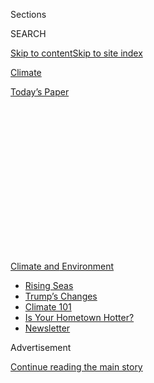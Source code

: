 <div id="app">

<div>

<div>

<div>

<div class="NYTAppHideMasthead css-1q2w90k e1suatyy0">

<div class="section css-ui9rw0 e1suatyy2">

<div class="css-eph4ug er09x8g0">

<div class="css-6n7j50">

</div>

<span class="css-1dv1kvn">Sections</span>

<div class="css-10488qs">

<span class="css-1dv1kvn">SEARCH</span>

</div>

[Skip to content](#site-content)[Skip to site
index](#site-index)

</div>

<div id="masthead-section-label" class="css-1wr3we4 eaxe0e00">

[Climate](https://www.nytimes.com/section/climate)

</div>

<div class="css-10698na e1huz5gh0">

</div>

</div>

<div id="masthead-bar-one" class="section hasLinks css-15hmgas e1csuq9d3">

<div class="css-uqyvli e1csuq9d0">

</div>

<div class="css-1uqjmks e1csuq9d1">

</div>

<div class="css-9e9ivx">

[](https://myaccount.nytimes.com/auth/login?response_type=cookie&client_id=vi)

</div>

<div class="css-1bvtpon e1csuq9d2">

[Today’s
Paper](https://www.nytimes.com/section/todayspaper)

</div>

</div>

</div>

</div>

<div data-aria-hidden="false">

<div id="site-content" data-role="main">

<div>

<div class="css-1aor85t" style="opacity:0.000000001;z-index:-1;visibility:hidden">

<div class="css-1hqnpie">

<div class="css-epjblv">

<span class="css-17xtcya">[Climate](/section/climate)</span><span class="css-x15j1o">|</span><span class="css-fwqvlz">Andrew
Wheeler, Who Continued Environmental Rollbacks, Is Confirmed to Lead
E.P.A.</span>

</div>

<div class="css-k008qs">

<div class="css-1iwv8en">

<span class="css-18z7m18"></span>

<div>

</div>

</div>

<span class="css-1n6z4y">https://nyti.ms/2VoC6zf</span>

<div class="css-1705lsu">

<div class="css-4xjgmj">

<div class="css-4skfbu" data-role="toolbar" data-aria-label="Social Media Share buttons, Save button, and Comments Panel with current comment count" data-testid="share-tools">

  - 
  - 
  - 
  - 
    
    <div class="css-6n7j50">
    
    </div>

  - 

</div>

</div>

</div>

</div>

</div>

</div>

<div id="NYT_TOP_BANNER_REGION" class="css-13pd83m">

<div>

<div id="styln-prism-menu-1591906231550" class="section interactive-content interactive-size-medium css-1edisqu">

<div class="css-17ih8de interactive-body">

<div id="scroll-container" class="css-1gj85ro">

[<span class="styln-title-wrap"><span class="css-1pje3qr">Climate
and</span><span class="css-1pje3qr">
Environment</span></span>](https://www.nytimes.com/section/climate?action=click&pgtype=Article&state=default&region=TOP_BANNER&context=storylines_menu)

  - [Rising
    Seas](https://www.nytimes.com/2020/07/30/climate/sea-level-inland-floods.html?action=click&pgtype=Article&state=default&region=TOP_BANNER&context=storylines_menu)
  - [Trump’s
    Changes](https://www.nytimes.com/interactive/2020/climate/trump-environment-rollbacks.html?action=click&pgtype=Article&state=default&region=TOP_BANNER&context=storylines_menu)
  - [Climate 101](https://www.nytimes.com/interactive/2020/04/19/climate/climate-crash-course-1.html?action=click&pgtype=Article&state=default&region=TOP_BANNER&context=storylines_menu)
  - [Is Your Hometown
    Hotter?](https://www.nytimes.com/interactive/2018/08/30/climate/how-much-hotter-is-your-hometown.html?action=click&pgtype=Article&state=default&region=TOP_BANNER&context=storylines_menu)
  - [Newsletter](https://www.nytimes.com/newsletters/climate-change?action=click&pgtype=Article&state=default&region=TOP_BANNER&context=storylines_menu)

</div>

</div>

</div>

</div>

</div>

<div id="top-wrapper" class="css-1sy8kpn">

<div id="top-slug" class="css-l9onyx">

Advertisement

</div>

[Continue reading the main
story](#after-top)

<div class="ad top-wrapper" style="text-align:center;height:100%;display:block;min-height:250px">

<div id="top" class="place-ad" data-position="top" data-size-key="top">

</div>

</div>

<div id="after-top">

</div>

</div>

<div>

<div id="sponsor-wrapper" class="css-1hyfx7x">

<div id="sponsor-slug" class="css-19vbshk">

Supported by

</div>

[Continue reading the main
story](#after-sponsor)

<div id="sponsor" class="ad sponsor-wrapper" style="text-align:center;height:100%;display:block">

</div>

<div id="after-sponsor">

</div>

</div>

<div class="css-186x18t">

</div>

<div class="css-1vkm6nb ehdk2mb0">

# Andrew Wheeler, Who Continued Environmental Rollbacks, Is Confirmed to Lead E.P.A.

</div>

<div class="css-79elbk" data-testid="photoviewer-wrapper">

<div class="css-z3e15g" data-testid="photoviewer-wrapper-hidden">

</div>

<div class="css-1a48zt4 ehw59r15" data-testid="photoviewer-children">

![<span class="css-16f3y1r e13ogyst0" data-aria-hidden="true">Andrew
Wheeler, a former coal lobbyist, has a less combative style than his
predecessor, Scott Pruitt, but the same focus on rolling back many
environmental
regulations.</span><span class="css-cnj6d5 e1z0qqy90" itemprop="copyrightHolder"><span class="css-1ly73wi e1tej78p0">Credit...</span><span><span>Sarah
Silbiger/The New York
Times</span></span></span>](https://static01.nyt.com/images/2019/03/01/climate/01CLI-WHEELER-print/01CLI-WHEELER-articleLarge.jpg?quality=75&auto=webp&disable=upscale)

</div>

</div>

<div class="css-18e8msd">

<div class="css-vp77d3 epjyd6m0">

<div class="css-hus3qt ey68jwv0" data-aria-hidden="true">

[![Lisa
Friedman](https://static01.nyt.com/images/2018/07/18/multimedia/author-lisa-friedman/author-lisa-friedman-thumbLarge.png
"Lisa Friedman")](https://www.nytimes.com/by/lisa-friedman)

</div>

<div class="css-1baulvz">

By [<span class="css-1baulvz last-byline" itemprop="name">Lisa
Friedman</span>](https://www.nytimes.com/by/lisa-friedman)

</div>

</div>

  - Feb. 28,
    2019

  - 
    
    <div class="css-4xjgmj">
    
    <div class="css-d8bdto" data-role="toolbar" data-aria-label="Social Media Share buttons, Save button, and Comments Panel with current comment count" data-testid="share-tools">
    
      - 
      - 
      - 
      - 
        
        <div class="css-6n7j50">
        
        </div>
    
      - 
    
    </div>
    
    </div>

</div>

</div>

<div class="section meteredContent css-1r7ky0e" name="articleBody" itemprop="articleBody">

<div class="css-1fanzo5 StoryBodyCompanionColumn">

<div class="css-53u6y8">

WASHINGTON — The Senate on Thursday confirmed Andrew R. Wheeler to be
the administrator of the Environmental Protection Agency, giving
oversight of the nation’s air and water to a former coal lobbyist and
seasoned Washington insider.

The confirmation formalized a role Mr. Wheeler has held in an acting
capacity since the summer when President Trump’s first administrator,
Scott Pruitt, [resigned amid multiple ethics
inquiries](https://www.nytimes.com/2018/07/05/climate/scott-pruitt-epa-trump.html).

The vote, 52-47, went mostly along party lines and underscored partisan
divisions over the Trump administration’s continued commitment to
repealing environmental regulations under Mr. Wheeler.

Senator Susan Collins of Maine was the only Republican to vote against
Mr. Wheeler.

“The policies he has supported as acting administrator are not in the
best interest of our environment and public health, particularly given
the threat of climate change to our nation,” Senator Collins said.

</div>

</div>

<div class="css-1fanzo5 StoryBodyCompanionColumn">

<div class="css-53u6y8">

Nearly eight months after taking over the chief role from Mr. Pruitt,
who was known for his combative style, analysts said Mr. Wheeler had
brought a change in demeanor to the agency but virtually no difference
in policy direction from his predecessor.

*Want climate news in your inbox?* [*Sign up here
for*](https://www.nytimes.com/newsletters/climate-change)**[*Climate
Fwd:*](https://www.nytimes.com/newsletters/climate-change)***, our email
newsletter.*

Jonathan H. Adler, a professor at the Case Western Reserve University
School of Law, characterized Mr. Wheeler’s soft-spoken style and
willingness to listen to criticism as genuine. But, he said, “It’s not
going to mean that his priorities suddenly go away or that he’s suddenly
going to abandon the regulatory philosophy that the administration from
the very top has embraced.”

“This is an administration that would like to reduce the overall
regulatory footprint of the federal government,” Mr. Adler
said.

<div id="NYT_MAIN_CONTENT_1_REGION" class="css-9tf9ac">

<div>

<div id="styln-prism-guide-1593610178459" class="section interactive-content interactive-size-medium css-1ftcdic">

<div class="css-17ih8de interactive-body">

<div id="prism-freeform-block-37356" class="css-19mumt8" data-role="complementary" data-storyline="Climate and Environment" data-truncated="false" tabindex="0">

<div class="css-a8d9oz">

<div>

[](https://www.nytimes.com/section/climate?action=click&pgtype=Article&state=default&region=MAIN_CONTENT_1&context=storylines_keepup)

### Climate and Environment ›

#### Keep Up on the Latest Climate News

Updated July 30, 2020

Here’s what you need to know about the latest climate change news this
week:

  -   - [Floods
        in](https://www.nytimes.com/2020/07/30/climate/bangladesh-floods.html?action=click&pgtype=Article&state=default&region=MAIN_CONTENT_1&context=storylines_keepup)[Bangladesh](https://www.nytimes.com/2020/07/30/climate/bangladesh-floods.html?action=click&pgtype=Article&state=default&region=MAIN_CONTENT_1&context=storylines_keepup)
        are punishing the people least responsible for climate change.
      - As climate change raises sea levels, [storm surges and high
        tides](https://www.nytimes.com/2020/07/30/climate/sea-level-inland-floods.html?action=click&pgtype=Article&state=default&region=MAIN_CONTENT_1&context=storylines_keepup)
        are likely to push farther inland.
      - The E.P.A. inspector general plans to investigate whether a
        rollback of fuel efficiency standards [violated government
        rules](https://www.nytimes.com/2020/07/27/climate/trump-fuel-efficiency-rule.html?action=click&pgtype=Article&state=default&region=MAIN_CONTENT_1&context=storylines_keepup).

<div id="styln-survey-component-37356" class="styln-survey-component">

</div>

</div>

</div>

</div>

</div>

</div>

</div>

</div>

Republicans said they have been delighted to discover Mr. Wheeler is as
enthusiastic about [repealing environmental
regulations](https://www.nytimes.com/interactive/2017/10/05/climate/trump-environment-rules-reversed.html)
and promoting coal as Mr. Pruitt was, and are looking to him to cement
Mr. Trump’s legacy as a warrior against what they see as regulatory
overreach.

“He’s been a very solid follow on to Scott Pruitt.” said Michael
McKenna, a Republican energy lobbyist. “He’s followed through in a
fairly aggressive fashion on everything Scott started.”

</div>

</div>

<div class="css-1fanzo5 StoryBodyCompanionColumn">

<div class="css-53u6y8">

Mr. Wheeler has moved to dramatically weaken two of former President
Obama’s signature climate change initiatives, cutting [emissions from
power
plants](https://www.nytimes.com/2018/08/20/climate/epa-clean-power-rollback.html)
and from
[automobiles](https://www.nytimes.com/2018/08/02/climate/trump-auto-emissions-california.html),
while also proposing to make [new coal-fired power
plants](https://www.nytimes.com/2018/12/04/climate/epa-coal-carbon-capture.html)
easier to approve.

He also has also sought to unwind the legal justification for curbing
toxic [mercury emissions from power
plants](https://www.nytimes.com/2018/12/28/climate/mercury-coal-pollution-regulations.html),
[limit federal protection of small
waterways](https://www.nytimes.com/2018/12/06/climate/trump-water-pollution-wotus-replacement.html),
and dismissed a [panel of independent scientific
advisers](https://www.nytimes.com/2018/10/11/climate/epa-disbands-pollution-science-panel.html).

Some of the most consequential climate rollbacks are expected to be
finalized in the coming months. That will most likely touch off a
barrage of lawsuits from Democratic-governed states and environmental
activists who have vowed to fight the rollbacks.

Mary D. Nichols, who leads California’s air quality agency, said she had
experienced firsthand the dissonance between Mr. Wheeler’s demeanor and
his actions.

By spring of 2018, relations between the state and the Trump
administration had hit a low point amid a feud over California’s right
to set automobile emissions standards stricter than the ones set by the
federal government. Mr. Pruitt had virtually no engagement with Ms.
Nichols. At one point, she asked him on Twitter to “[call me
maybe](https://twitter.com/MaryNicholsCA/status/989995570382041089)?”

So, about a week after Mr. Pruitt’s resignation, when Mr. Wheeler called
her office at the California Air Resources Board, Ms. Nichols said she
was encouraged.

“He wanted to make sure I knew he was going to be more open and
accessible than his predecessor was,” Ms. Nichols said. Nevertheless,
negotiations continued to stagnate.

</div>

</div>

<div class="css-1fanzo5 StoryBodyCompanionColumn">

<div class="css-53u6y8">

“Everyone was polite, that was a welcomed change,” she said. “But there
was no difference in policy.”

The White House announced last week that the E.P.A. and the Department
of Transportation had [ended talks with
California](https://www.nytimes.com/2019/02/21/climate/california-tailpipe-emissions.html)
over its clean-air waiver. The move signaled that the administration is
closer to finalizing its rule to roll back tailpipe emissions standards
that were put in place under President Barack Obama and will quite
likely try to revoke California’s ability to set its own pollution
rules.

“I have to say that I don’t find him materially different than Scott
Pruitt in his policies or the mission that he has taken on,” Ms. Nichols
said. “The only difference really is that he is more polished and more
professional to deal with.”

On climate change, Mr. Wheeler also has taken a calibrated tone that
contrasts with his policies.

Unlike Mr. Pruitt who went on television to say [carbon dioxide is not a
primary contributor to global
warming](https://www.nytimes.com/2017/03/09/us/politics/epa-scott-pruitt-global-warming.html)
and [rising global temperatures might be good for
humanity](https://www.nytimes.com/2018/02/08/climate/pruitt-climate-change.html),
Mr. Wheeler told a Senate confirmation panel in January that [“climate
change is
real](https://www.nytimes.com/2019/01/16/climate/wheeler-senate-epa-confirmation-hearing.html).”
He rated his level of concern about climate change, on a scale of 1 to
10, at an eight or nine.

But, two weeks later, he appointed John Christy, an atmospheric
scientist at the University of Alabama, Huntsville, who has testified
that the earth will benefit from more planet-warming emissions, to an
influential E.P.A. scientific advisory board.

And asked whether he intended to work with Congress to finalize a ban on
chlorpyrifos — an insecticide associated with developmental delays and
cognitive impairments in children that Mr. Pruitt, [acting against the
advice](https://www.nytimes.com/2017/03/29/us/politics/epa-insecticide-chlorpyrifos.html)
of the [E.P.A.’s own chemical safety
experts](https://www.regulations.gov/document?D=EPA-HQ-OPP-2015-0653-0001),
chose not to remove from use — Mr. Wheeler assured lawmakers in a
written statement that the agency was “committed to fully evaluating
this pesticide using the best available science.”

Yet the agency under Mr. Wheeler’s leadership had already challenged a
decision by the 9th Circuit Court of Appeals ordering the E.P.A. to ban
the pesticide. This month, the court ruled in favor of the challenge and
ordered a new hearing in the case.

</div>

</div>

<div class="css-1fanzo5 StoryBodyCompanionColumn">

<div class="css-53u6y8">

E.P.A. officials did not respond to a request for comment on this
article.

Mr. Adler said that Mr. Wheeler’s experience in Washington has helped
him avoid waving red flags in front of lawmakers. But ultimately, he
said, Mr. Wheeler is committed to fulfilling the president’s agenda.

“There is a tendency to assume if someone is reasonable they’re going to
agree with you,” Mr. Adler said. “Wheeler has a very conservative view
of environmental regulation and how it should be handled, and is very
much in line with this administration’s overall regulatory philosophy.”

Emily Cochrane contributed reporting.

For more news on climate and the environment, [follow @NYTClimate on
Twitter](https://twitter.com/nytclimate).

</div>

</div>

</div>

<div>

</div>

<div>

</div>

<div>

</div>

<div>

<div id="bottom-wrapper" class="css-1ede5it">

<div id="bottom-slug" class="css-l9onyx">

Advertisement

</div>

[Continue reading the main
story](#after-bottom)

<div id="bottom" class="ad bottom-wrapper" style="text-align:center;height:100%;display:block;min-height:90px">

</div>

<div id="after-bottom">

</div>

</div>

</div>

</div>

</div>

## Site Index

<div>

</div>

## Site Information Navigation

  - [© <span>2020</span> <span>The New York Times
    Company</span>](https://help.nytimes.com/hc/en-us/articles/115014792127-Copyright-notice)

<!-- end list -->

  - [NYTCo](https://www.nytco.com/)
  - [Contact
    Us](https://help.nytimes.com/hc/en-us/articles/115015385887-Contact-Us)
  - [Work with us](https://www.nytco.com/careers/)
  - [Advertise](https://nytmediakit.com/)
  - [T Brand Studio](http://www.tbrandstudio.com/)
  - [Your Ad
    Choices](https://www.nytimes.com/privacy/cookie-policy#how-do-i-manage-trackers)
  - [Privacy](https://www.nytimes.com/privacy)
  - [Terms of
    Service](https://help.nytimes.com/hc/en-us/articles/115014893428-Terms-of-service)
  - [Terms of
    Sale](https://help.nytimes.com/hc/en-us/articles/115014893968-Terms-of-sale)
  - [Site
    Map](https://spiderbites.nytimes.com)
  - [Help](https://help.nytimes.com/hc/en-us)
  - [Subscriptions](https://www.nytimes.com/subscription?campaignId=37WXW)

</div>

</div>

</div>

</div>
